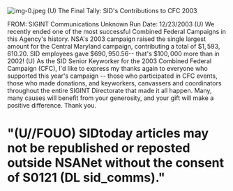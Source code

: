 ![img-0.jpeg](img-0.jpeg)
(U) The Final Tally: SID's Contributions to CFC 2003

FROM: SIGINT Communications
Unknown
Run Date: 12/23/2003
(U) We recently ended one of the most successful Combined Federal Campaigns in this Agency's history. NSA's 2003 campaign raised the single largest amount for the Central Maryland campaign, contributing a total of $\$ 1,593,610.20$. SID employees gave $\$ 690,950.56$-- that's $\$ 100,000$ more than in 2002!
(U) As the SID Senior Keyworker for the 2003 Combined Federal Campaign (CFC), I'd like to express my thanks again to everyone who supported this year's campaign -- those who participated in CFC events, those who made donations, and keyworkers, canvassers and coordinators throughout the entire SIGINT Directorate that made it all happen. Many, many causes will benefit from your generosity, and your gift will make a positive difference. Thank you.

# "(U//FOUO) SIDtoday articles may not be republished or reposted outside NSANet without the consent of S0121 (DL sid_comms)."
